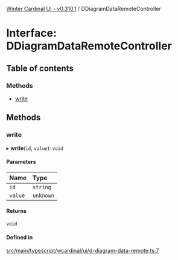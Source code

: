 [Winter Cardinal UI - v0.310.1](../index.md) / DDiagramDataRemoteController

# Interface: DDiagramDataRemoteController

## Table of contents

### Methods

- [write](DDiagramDataRemoteController.md#write)

## Methods

### write

▸ **write**(`id`, `value`): `void`

#### Parameters

| Name | Type |
| :------ | :------ |
| `id` | `string` |
| `value` | `unknown` |

#### Returns

`void`

#### Defined in

[src/main/typescript/wcardinal/ui/d-diagram-data-remote.ts:7](https://github.com/winter-cardinal/winter-cardinal-ui/blob/v0.310.1/src/main/typescript/wcardinal/ui/d-diagram-data-remote.ts#L7)
